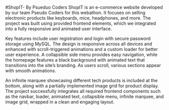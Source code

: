 #ShopIT- By Psueduo Coders
ShopIT is an e-commerce website developed by our team Pseudo Coders for this webathon. It focuses on selling electronic products like keyboards, mice, headphones, and more. The project was built using provided frontend elements, which we integrated into a fully responsive and animated user interface.

Key features include user registration and login with secure password storage using MySQL. The design is responsive across all devices and enhanced with scroll-triggered animations and a custom loader for better user experience. A collapsible side menu provides easy navigation, while the homepage features a black background with animated text that transitions into the site’s branding. As users scroll, various sections appear with smooth animations.

An infinite marquee showcasing different tech products is included at the bottom, along with a partially implemented image grid for product display. The project successfully integrates all required frontend components such as the navbar, loader, animated text, collapsible menu, infinite marquee, and image grid, wrapped in a clean and engaging layout.
